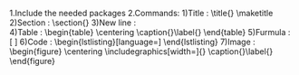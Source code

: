 1.Include the needed packages
2.Commands:
1)Title : \title{}
          \maketitle
2)Section : \section{}
3)New line : \
4)Table : \begin{table}
           \centering
           \caption{}\label{}
        \end{table}
5)Furmula : \[  \]
6)Code : \begin{lstlisting}[language=]
       \end{lstlisting}
7)Image : \begin{figure}
            \centering
            \includegraphics[width=]{}
            \caption{}\label{}
        \end{figure}
